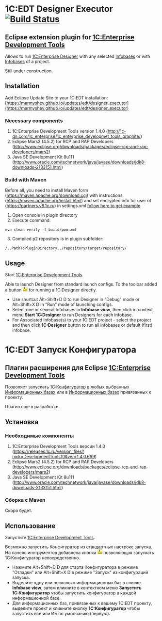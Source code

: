 # 1C:EDT Designer Executor [![Build Status](https://travis-ci.org/marmyshev/edt_designer_executor.svg?branch=master)](https://travis-ci.org/marmyshev/edt_designer_executor)

## Eclipse extension plugin for [1C:Enterprise Development Tools](http://1c-dn.com/1c_enterprise/1c_enterprise_developmet_tools_graphite/)

Allows to run [1C:Enterprise Designer](http://1c-dn.com/glossary/designer/) with any selected [Infobases](http://1c-dn.com/glossary/infobase/) or with [Infobases](http://1c-dn.com/glossary/infobase/) of a project.

Still under construction.

## Installation

Add Eclipse Update Site to your 1C:EDT installation: [https://marmyshev.github.io/updates/edt/designer_executor](https://marmyshev.github.io/updates/edt/designer_executor)

### Necessary components

1. 1C:Enterprise Development Tools version 1.4.0 (http://1c-dn.com/1c_enterprise/1c_enterprise_developmet_tools_graphite/)
2. Eclipse Mars2 (4.5.2) for RCP and RAP Developers (http://www.eclipse.org/downloads/packages/eclipse-rcp-and-rap-developers/mars2)
3. Java SE Development Kit 8u111 (http://www.oracle.com/technetwork/java/javase/downloads/jdk8-downloads-2133151.html)

### Build with Maven

Before all, you need to install Maven form (https://maven.apache.org/download.cgi) with instructions (https://maven.apache.org/install.html) and set encrypted info for user of (https://partners.v8.1c.ru) in settings.xml [follow here to get example](https://github.com/1C-Company/dt-example-plugins/tree/master/simple-plugin).

1. Open console in plugin directory
2. Execute command:
```
mvn clean verify -f build/pom.xml
```
3. Compiled p2 repository is in plugin subfolder:
```
/..PathToPluginDirectory../repository/target/repository/
```
 

## Usage

Start [1C:Enterprise Development Tools](http://1c-dn.com/1c_enterprise/1c_enterprise_developmet_tools_graphite/).

Able to launch Designer from standard launch configs. To the toolbar added a button ![1C:Designer](https://github.com/marmyshev/edt_designer_executor/blob/master/com.marmyshev.dt.designer.executor.ui/icons/1c_designer_16x16.png?raw=true) for running a 1C:Designer directly.


* Use shurtcut Alt+Shift+D D to run Designer in "Debug" mode or Alt+Shift+X D in "Run" mode of launching configs.
* Select one or several Infobases in __Infobase view__, then click in context menu __Start 1C:Designer__ to run Designers for each infobase.
* For Associated Infobase(s) to your 1C:EDT project - select the project and then click __1C:Designer__ button to run all infobases or default (first) infobase.

# 1С:EDT Запуск Конфигуратора

## Плагин расширения для Eclipse [1C:Enterprise Development Tools](http://v8.1c.ru/overview/release_IDE_beta/)

Позволяет запускать [1С:Конфигуратор](http://v8.1c.ru/overview/Term_000000008.htm) в любых выбранных  [Информационных базах](http://v8.1c.ru/overview/Term_000000641.htm) или в [Информационных базах](http://v8.1c.ru/overview/Term_000000641.htm) привязанных к проекту.

Плагин еще в разработке.

## Установка

### Необходимые компоненты

1. 1C:Enterprise Development Tools версии 1.4.0 (https://releases.1c.ru/version_files?nick=DevelopmentTools10&ver=1.4.0.699)
2. Eclipse Mars2 (4.5.2) for RCP and RAP Developers (http://www.eclipse.org/downloads/packages/eclipse-rcp-and-rap-developers/mars2)
3. Java SE Development Kit 8u111 (http://www.oracle.com/technetwork/java/javase/downloads/jdk8-downloads-2133151.html)

### Сборка с Maven


 
Скоро будет.

## Использование

Запустите [1C:Enterprise Development Tools](http://v8.1c.ru/overview/release_IDE_beta/).

Возможно запустить Конфигуратор из стандартных настроке запуска. На панель инструментов добавлена кнопка ![1C:Designer](https://github.com/marmyshev/edt_designer_executor/blob/master/com.marmyshev.dt.designer.executor.ui/icons/1c_designer_16x16.png?raw=true) позволяющая запускать 1С:Конфигуратор непосредственно.


* Нажмите Alt+Shift+D D для старта Конфигуратора в режиме "Отладки" или Alt+Shift+X D в режиме "Запуск" из конфигураций запуска.
* Выделите одну или несколько информационных баз в списке __Infobase view__, затем кликните в контектном меню __Запустить 1С:Конфигуратор__ чтобы запустить конфигуратор в каждой информационной базе.
* Для информационных баз, привязанных к вашему 1С:EDT проекту, выделите проект и кликните кнопку __1С:Конфигуратор__ чтобы запустить все или ИБ по умолчанию (первую).
